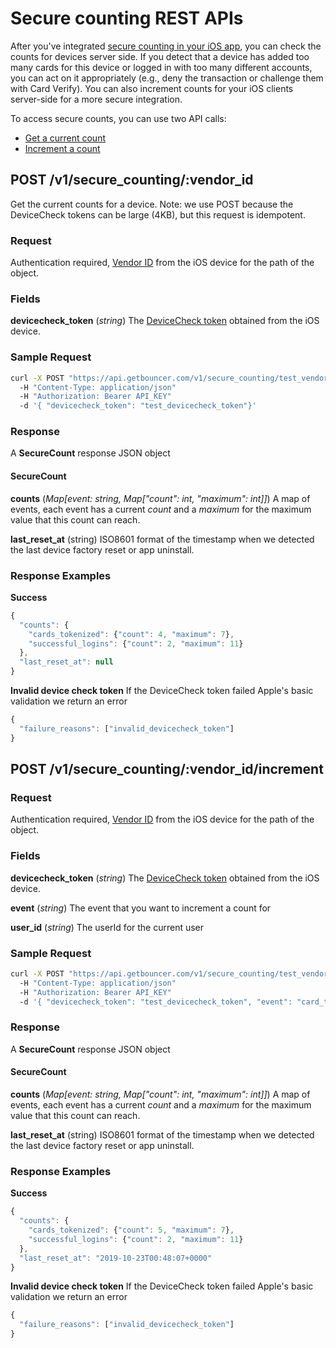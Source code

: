 # Secure counting REST APIs

After you've integrated [secure counting in your iOS app](secure-counting-for-ios.md), you can check the counts for devices server side. If you detect that a device has added too many cards for this device or logged in with too many different accounts, you can act on it appropriately \(e.g., deny the transaction or challenge them with Card Verify\). You can also increment counts for your iOS clients server-side for a more secure integration.

To access secure counts, you can use two API calls:

* [Get a current count](secure_counting_rest.md#post-v-1-secure_counting-vendor_id)
* [Increment a count](secure_counting_rest.md#post-v-1-secure_counting-vendor_id-increment)

## POST /v1/secure\_counting/:vendor\_id

Get the current counts for a device. Note: we use POST because the DeviceCheck tokens can be large \(4KB\), but this request is idempotent.

### Request

Authentication required, [Vendor ID](https://developer.apple.com/documentation/uikit/uidevice/1620059-identifierforvendor) from the iOS device for the path of the object.

### Fields

**devicecheck\_token** \(_string_\) The [DeviceCheck token](https://developer.apple.com/documentation/devicecheck/dcdevice/2902276-generatetoken) obtained from the iOS device.

### Sample Request

```bash
curl -X POST "https://api.getbouncer.com/v1/secure_counting/test_vendorid"
  -H "Content-Type: application/json"
  -H "Authorization: Bearer API_KEY"
  -d '{ "devicecheck_token": "test_devicecheck_token"}'
```

### Response

A **SecureCount** response JSON object

#### SecureCount

**counts** \(_Map\[event: string, Map\["count": int, "maximum": int\]\]_\) A map of events, each event has a current _count_ and a _maximum_ for the maximum value that this count can reach.

**last\_reset\_at** \(string\) ISO8601 format of the timestamp when we detected the last device factory reset or app uninstall.

### Response Examples

**Success**

```javascript
{
  "counts": {
    "cards_tokenized": {"count": 4, "maximum": 7},
    "successful_logins": {"count": 2, "maximum": 11}
  },
  "last_reset_at": null
}
```

**Invalid device check token** If the DeviceCheck token failed Apple's basic validation we return an error

```javascript
{
  "failure_reasons": ["invalid_devicecheck_token"]
}
```

## POST /v1/secure\_counting/:vendor\_id/increment

### Request

Authentication required, [Vendor ID](https://developer.apple.com/documentation/uikit/uidevice/1620059-identifierforvendor) from the iOS device for the path of the object.

### Fields

**devicecheck\_token** \(_string_\) The [DeviceCheck token](https://developer.apple.com/documentation/devicecheck/dcdevice/2902276-generatetoken) obtained from the iOS device.

**event** \(_string_\) The event that you want to increment a count for

**user\_id** \(_string_\) The userId for the current user

### Sample Request

```bash
curl -X POST "https://api.getbouncer.com/v1/secure_counting/test_vendorid/increment"
  -H "Content-Type: application/json"
  -H "Authorization: Bearer API_KEY"
  -d '{ "devicecheck_token": "test_devicecheck_token", "event": "card_tokenized", "user_id": "kingst"}'
```

### Response

A **SecureCount** response JSON object

#### SecureCount

**counts** \(_Map\[event: string, Map\["count": int, "maximum": int\]\]_\) A map of events, each event has a current _count_ and a _maximum_ for the maximum value that this count can reach.

**last\_reset\_at** \(string\) ISO8601 format of the timestamp when we detected the last device factory reset or app uninstall.

### Response Examples

**Success**

```javascript
{
  "counts": {
    "cards_tokenized": {"count": 5, "maximum": 7},
    "successful_logins": {"count": 2, "maximum": 11}
  },
  "last_reset_at": "2019-10-23T00:48:07+0000"
}
```

**Invalid device check token** If the DeviceCheck token failed Apple's basic validation we return an error

```javascript
{
  "failure_reasons": ["invalid_devicecheck_token"]
}
```


